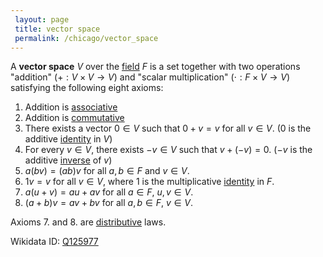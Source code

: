 ```yaml
---
 layout: page
 title: vector space
 permalink: /chicago/vector_space
---
```

A **vector space** $V$ over the [field](https://defsmath.github.io/DefsMath/field) $F$ is a set together with two operations "addition" ($+: V\times V \to V$) and "scalar multiplication" ($\cdot: F\times V \to V$) satisfying the following eight axioms:
1. Addition is [associative](https://defsmath.github.io/DefsMath/associative)
2. Addition is [commutative](https://defsmath.github.io/DefsMath/commutative)
3. There exists a vector $0 \in V$ such that $0 + v = v$ for all $v \in V$. ($0$ is the additive [identity](https://defsmath.github.io/DefsMath/identity) in $V$)
4. For every $v \in V$, there exists $-v \in V$ such that $v + (-v) = 0$. ($-v$ is the additive [inverse](https://defsmath.github.io/DefsMath/inverse_element) of $v$)
5. $a(bv)= (ab)v$ for all $a,b \in F$ and $v \in V$.
6. $1v = v$ for all $v \in V$, where $1$ is the multiplicative [identity](https://defsmath.github.io/DefsMath/identity) in $F$.
7. $a(u+v) = au+av$ for all $a \in F$, $u,v \in V$.
8. $(a+b)v = av+bv$ for all $a,b \in F$, $v\in V$.

Axioms 7. and 8. are [distributive](https://defsmath.github.io/DefsMath/distributive) laws.

Wikidata ID: [Q125977](https://www.wikidata.org/wiki/Q125977)